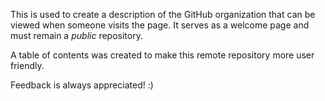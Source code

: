 This is used to create a description of the GitHub organization that can be viewed when someone visits the page. It serves as a welcome page and must remain a *public* repository. 

A table of contents was created to make this remote repository more user friendly.

Feedback is always appreciated! :)
